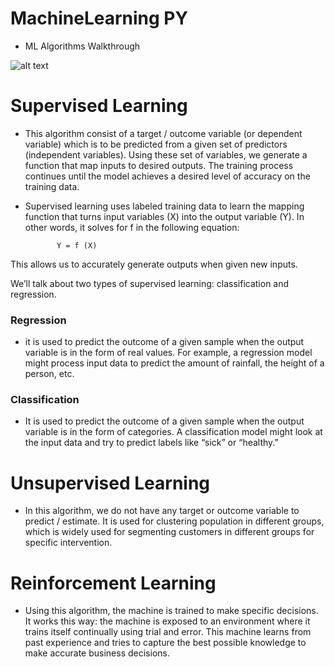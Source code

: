 # MachineLearning PY
 - ML Algorithms Walkthrough
 
 ![alt text](https://drive.google.com/uc?id=1VWWzaIoOMkVO3hymEFsSnpxOfGY9TVuP)


# **Supervised Learning**

- This algorithm consist of a target / outcome variable (or dependent variable) which is to be predicted from a given set of predictors (independent variables). Using these set of variables, we generate a function that map inputs to desired outputs. The training process continues until the model achieves a desired level of accuracy on the training data. 

- Supervised learning uses labeled training data to learn the mapping function that turns input variables (X) into the output variable (Y). In other words, it solves for f in the following equation:

             Y = f (X)

This allows us to accurately generate outputs when given new inputs.

We’ll talk about two types of supervised learning: classification and regression.

### **Regression** 

- it is used to predict the outcome of a given sample when the output variable is in the form of real values. For example, a regression model might process input data to predict the amount of rainfall, the height of a person, etc.

### **Classification** 

- It is used to predict the outcome of a given sample when the output variable is in the form of categories. A classification model might look at the input data and try to predict labels like “sick” or “healthy.”

# **Unsupervised Learning**

- In this algorithm, we do not have any target or outcome variable to predict / estimate. It is used for clustering population in different groups, which is widely used for segmenting customers in different groups for specific intervention.

# **Reinforcement Learning**

- Using this algorithm, the machine is trained to make specific decisions. It works this way: the machine is exposed to an environment where it trains itself continually using trial and error. This machine learns from past experience and tries to capture the best possible knowledge to make accurate business decisions. 